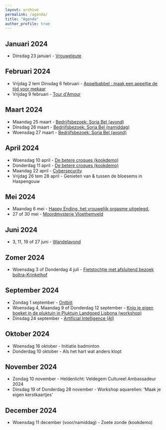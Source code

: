 ```yaml
---
layout: archive
permalink: /agenda/
title: "Agenda"
author_profile: true
---
```


## Januari 2024

- Dinsdag 23 januari - [Vrouweleute](/assets/media/agenda/2024-01-23-vrouweleute.pdf)

## Februari 2024

- Vrijdag 2 tem Dinsdag 6 februari - [Appelbabbel : maak een appeltje de tijd voor mekaar](/assets/media/agenda/2024-02-02-appelbabbel.pdf)
- Vrijdag 9 februari - [Tour d'Amour](/assets/media/agenda/2024-02-09-amour.png)

## Maart 2024

- Maandag 25 maart - [Bedrijfsbezoek: Soria Bel (avond)](/assets/media/agenda/2024-03-25-Bedrijfsbezoek-SoriaBel.pdf)
- Dinsdag 26 maart - [Bedrijfsbezoek: Soria Bel (namiddag)](/assets/media/agenda/2024-03-25-Bedrijfsbezoek-SoriaBel.pdf)
- Woensdag 27 maart - [Bedrijfsbezoek: Soria Bel (avond)](/assets/media/agenda/2024-03-25-Bedrijfsbezoek-SoriaBel.pdf)

## April 2024

- Woensdag 10 april - [De betere croques (kookdemo)](/assets/media/agenda/2024-04-10-croques-over-the-top.pdf)
- Donderdag 11 april - [De betere croques (kookdemo)](/assets/media/agenda/2024-04-10-croques-over-the-top.pdf)
- Maandag 22 april - [Cybersecurity](/assets/media/agenda/2024-04-22-cybersecurity.png)
- Vrijdag 26 tem 28 april - Genieten van & tussen de bloesems in Haspengouw

## Mei 2024

- Maandag 6 mei - [Happy Ending, het vrouwelijk orgasme uitgelegd.](/assets/media/agenda/2024-05-06-happy.pdf)
- 27 of 30 mei - [Moordmysterie Vloethemveld](/assets/media/agenda/2024-05-27-mysterie.jpg)

## Juni 2024

- 3, 11, 19 of 27 juni - [Wandelavond](/assets/media/agenda/2024-06-03-wandelmaand.pdf)

## Zomer 2024

- Woensdag 3 of Donderdag 4 juli - [Fietstochtje met afsluitend bezoek boltra-Krinkelhof](/assets/media/agenda/2024-07-03-boltra.png)

## September 2024

- Zondag 1 september - [Ontbijt](/assets/media/agenda/2024-09-ontbijt.pdf)
- Woensdag 4, Maandag 9 of Donderdag 12 september - [Knip je eigen boeket in de pluktuin in Pluktuin Landgoed Lisbona (workshop)](/assets/media/agenda/2024-09-04-pluktuin.pdf)
- Dinsdag 24 september - [Artificial Intelligence (AI)](/assets/media/agenda/2024-09-24-AI.png)

## Oktober 2024

- Woensdag 16 oktober - Initiatie badminton
- Donderdag 10 oktober - Als het hart wat anders klopt

## November 2024

- Zondag 10 november - Heldenlicht: Veldegem Cultureel Ambassadeur 2024
- Dinsdag 19 of Donderdag 28 november - Workshop aquarellen: 'Maak je eigen kerstkaartjes'

## December 2024

- Woensdag 11 december (voor/namiddag) - Zoete zonde (kookdemo)
